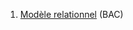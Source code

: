 1. [Modèle relationnel](./4.1_Modele_relationnel/cours.md)  (BAC)
<!--2. [Langage SQL](./4.2_Langage_SQL/cours.md)  (BAC) -->
